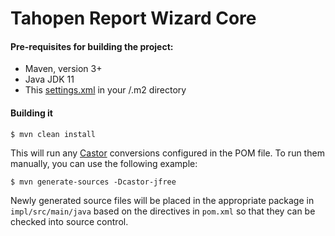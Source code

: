 # Tahopen Report Wizard Core #


#### Pre-requisites for building the project:
* Maven, version 3+
* Java JDK 11
* This [settings.xml](https://github.com/pentaho/maven-parent-poms/blob/master/maven-support-files/settings.xml) in your <user-home>/.m2 directory

#### Building it


```
$ mvn clean install
```
This will run any [Castor](http://castor-data-binding.github.io/castor/) conversions configured in the POM file. To run 
them manually, you can use the following example:

```
$ mvn generate-sources -Dcastor-jfree
```

Newly generated source files will be placed in the appropriate package in `impl/src/main/java` based
on the directives in  `pom.xml` so that they can be checked into source control.
